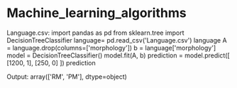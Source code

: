 # Machine_learning_algorithms
Language.csv: import pandas as pd
from sklearn.tree import DecisionTreeClassifier
language= pd.read_csv('Language.csv')
language
A = language.drop(columns=['morphology'])
b = language['morphology']
model = DecisionTreeClassifier()
model.fit(A, b)
prediction = model.predict([ [1200, 1], [250, 0] ])
prediction

Output: array(['RM', 'PM'], dtype=object)
